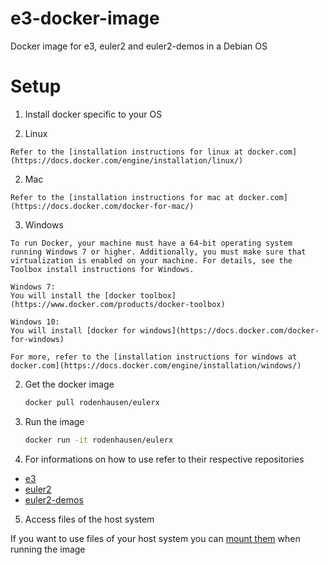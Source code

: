 # e3-docker-image
Docker image for e3, euler2 and euler2-demos in a Debian OS

# Setup

1. Install docker specific to your OS

  1. Linux
 
    Refer to the [installation instructions for linux at docker.com](https://docs.docker.com/engine/installation/linux/)

  2. Mac
 
    Refer to the [installation instructions for mac at docker.com](https://docs.docker.com/docker-for-mac/)

  3. Windows
     
    To run Docker, your machine must have a 64-bit operating system running Windows 7 or higher. Additionally, you must make sure that virtualization is enabled on your machine. For details, see the Toolbox install instructions for Windows.

    Windows 7:
    You will install the [docker toolbox](https://www.docker.com/products/docker-toolbox) 

    Windows 10:
    You will install [docker for windows](https://docs.docker.com/docker-for-windows)

    For more, refer to the [installation instructions for windows at docker.com](https://docs.docker.com/engine/installation/windows/)

2. Get the docker image
   
   ```bash
   docker pull rodenhausen/eulerx
   ```

3. Run the image

   ```bash
   docker run -it rodenhausen/eulerx
   ```

4. For informations on how to use refer to their respective repositories
 * [e3](https://github.com/EulerProject/e3)
 * [euler2](https://github.com/EulerProject/EulerX)
 * [euler2-demos](https://github.com/EulerProject/euler2-demos)
 
 5. Access files of the host system
 
   If you want to use files of your host system you can [mount them](https://docs.docker.com/engine/tutorials/dockervolumes/#mount-a-host-directory-as-a-data-volume) when running the image

